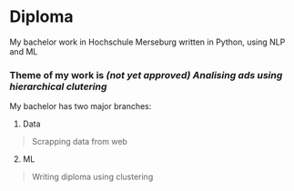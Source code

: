 # Diploma
My bachelor work in Hochschule Merseburg written in Python, using NLP and ML

### Theme of my work is *(not yet approved)* ***Analising ads using hierarchical clutering***

My bachelor has two major branches: 
1. Data
> Scrapping data from web
2. ML
> Writing diploma using clustering
